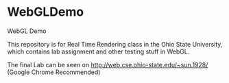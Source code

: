 # WebGLDemo
WebGL Demo

This repository is for Real Time Rendering class in the Ohio State University, which contains lab assignment and other testing stuff in WebGL.

The final Lab can be seen on http://web.cse.ohio-state.edu/~sun.1928/  (Google Chrome Recommended)
